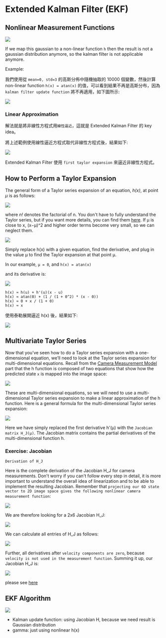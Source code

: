 # Extended Kalman Filter (EKF)

## Nonlinear Measurement Functions

![](images/nonlinear-measurement-fn.png)

If we map this gaussian to a non-linear function `h` then the result is not a gaussian distribution anymore, so the kalman filter is not applicable anymore.

Example:

我們使用從 `mean=0, std=3` 的高斯分佈中隨機抽取的 10000 個變數，然後計算 non-linear function `h(x) = atan(x)` 的值，可以看到結果不再是高斯分布，因為 `kalman filter update function` 將不再適用，如下圖所示:

![](images/nonlinear-measurement-fn-2.png)

### Linear Approximation

解法就是將非線性方程式用`線性逼近`，這就是 Extended Kalman Filter 的 key idea。

將上述範例使用線性逼近方程式取代非線性方程式後，結果如下:

![](images/nonlinear-measurement-fn-3.png)

Extended Kalman Filter 使用 `first taylor expansion` 來逼近非線性方程式。

## How to Perform a Taylor Expansion

The general form of a Taylor series expansion of an equation, *h(x)*, at point *μ* is as follows:

![](images/taylor-expansion.png)

where *n!* denotes the factorial of n. You don't have to fully understand the Taylor series, but if you want more details, you can find them [here](https://en.wikipedia.org/wiki/Taylor_series). If μ is close to x, (x−μ)^2 and higher order terms become very small, so we can neglect them.

![](images/taylor-expansion-2.png)


Simply replace h(x) with a given equation, find the derivative, and plug in the value μ to find the Taylor expansion at that point μ.

In our example, `μ = 0`, and `h(x) = atan(x)`

and its derivative is:

![](images/approximation-function.png)


```
h(x) ≈ h(u) + h'(u)(x - u)
h(x) ≈ atan(0) + (1 / (1 + 0^2) * (x - 0))
h(x) ≈ 0 + x / (1 + 0)
h(x) ≈ x
```

使用泰勒展開逼近 h(x) 後，結果如下:

![](images/nonlinear-measurement-fn-3.png)

## Multivariate Taylor Series

Now that you’ve seen how to do a Taylor series expansion with a one-dimensional equation, we’ll need to look at the Taylor series expansion for multi-dimensional equations. Recall from the [Camera Measurement Model]() part that the h function is composed of two equations that show how the predicted state `x` is mapped into the image space:

![](../Sensor%20Fusion/images/nonlinear-measurement-function.png)

These are multi-dimensional equations, so we will need to use a multi-dimensional Taylor series expansion to make a linear approximation of the h function. Here is a general formula for the multi-dimensional Taylor series expansion:

![](images/multi-dim-taylor-expansion.png)

Here we have simply replaced the first derivative h'(μ) with the `Jacobian matrix H_J(μ)`. The Jacobian matrix contains the partial derivatives of the multi-dimensional function h.

### Exercise: Jacobian

`Derivation of H_J`

Here is the complete derivation of the Jacobian H_J for camera measurements. Don't worry if you can't follow every step in detail, it is more important to understand the overall idea of linearization and to be able to implement the resulting Jacobian. Remember that `projecting our 6D state vector to 2D image space gives the following nonlinear camera measurement function`:

![](images/nonlinear-measurement-function.png)

We are therefore looking for a 2x6 Jacobian H_J:

![](images/jacobian.png)

We can calculate all entries of H_J as follows:

![](images/jacobian-2.png)

Further, all derivatives after `velocity components are zero`, because `velocity is not used in the measurement function`. Summing it up, our Jacobian H_J is:

![](images/jacobian-3.png)

please see [here](https://github.com/kaka-lin/nd013-c2-fusion-exercises/blob/main/lesson-3-EKF/exercises/starter/3_measurements.py)

## EKF Algorithm

![](../Sensor%20Fusion/images/ekf-fusion-flow.png)

- Kalman update function: using Jacobian H, because we need result is Gaussian distribution
- gamma: just using nonlinear h(x)
